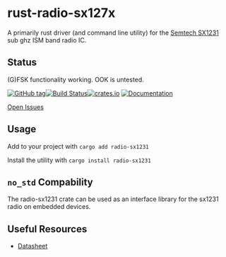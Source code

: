 # rust-radio-sx127x

A primarily rust driver (and command line utility) for the [Semtech SX1231] sub ghz ISM band radio IC.

[Semtech SX1231]: https://www.semtech.com/products/wireless-rf/frequency-shift-keying-fsk/sx1231

## Status

(G)FSK functionality working. OOK is untested.

[![GitHub tag](https://img.shields.io/github/tag/rust-iot/rust-radio-sx1231.svg)](https://github.com/rust-iot/rust-radio-sx1231)[![Build Status](https://github.com/rust-iot/rust-radio-sx1231/actions/workflows/run-test.yml/badge.svg)](https://github.com/rust-iot/rust-radio-sx1231/actions/workflows/run-test.yml)[![crates.io](https://img.shields.io/crates/v/radio-sx1231.svg)](https://crates.io/crates/radio-sx1231) [![Documentation](https://docs.rs/radio-sx1231/badge.svg)](https://docs.rs/radio-sx1231)

[Open Issues](https://github.com/rust-iot/rust-radio-sx127x/issues)

## Usage

Add to your project with `cargo add radio-sx1231`

Install the utility with `cargo install radio-sx1231`

## `no_std` Compability

The radio-sx1231 crate can be used as an interface library for the sx1231 radio on
embedded devices.


## Useful Resources
- [Datasheet](https://cdn-shop.adafruit.com/product-files/3076/sx1231.pdf)
